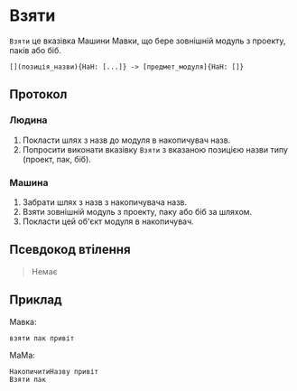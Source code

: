 # Взяти

`Взяти` <keyword>це</keyword> вказівка <subject>Машини Мавки</subject>, що бере зовнішній модуль з проекту, паків або
біб.

```
[](позиція_назви){НаН: [...]} -> [предмет_модуля]{НаН: []}
```

## Протокол

### Людина

1. Покласти шлях з назв до модуля в накопичувач назв.
2. Попросити виконати вказівку `Взяти` з вказаною позицією назви типу (проект, пак, біб).

### Машина

1. Забрати шлях з назв з накопичувача назв.
2. Взяти зовнішній модуль з проекту, паку або біб за шляхом.
3. Покласти цей об'єкт модуля в накопичувач.

## Псевдокод втілення

> Немає

## Приклад

<subject>Мавка</subject>:

```мавка
взяти пак привіт
```

<subject>МаМа</subject>:

```мама
НакопичитиНазву привіт
Взяти пак
```